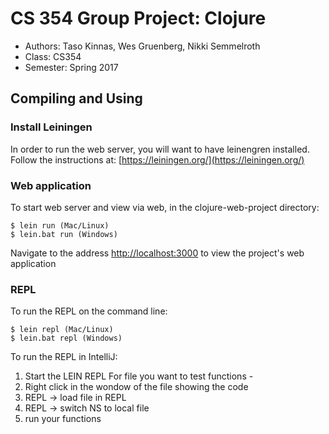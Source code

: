 # CS 354 Group Project: Clojure

* Authors: Taso Kinnas, Wes Gruenberg, Nikki Semmelroth
* Class: CS354
* Semester: Spring 2017

## Compiling and Using

### Install Leiningen
In order to run the web server, you will want to have leinengren installed.
Follow the instructions at: [https://leiningen.org/](https://leiningen.org/)

### Web application
To start web server and view via web, in the clojure-web-project directory:
```
$ lein run (Mac/Linux)
$ lein.bat run (Windows)
```
Navigate to the address [http://localhost:3000](http://localhost:3000) to view the project's web application

### REPL
To run the REPL on the command line:
```
$ lein repl (Mac/Linux)
$ lein.bat repl (Windows)
```

To run the REPL in IntelliJ:

1) Start the LEIN REPL
For file you want to test functions -
2) Right click in the wondow of the file showing the code
3) REPL -> load file in REPL
4) REPL -> switch NS to local file
5) run your functions



